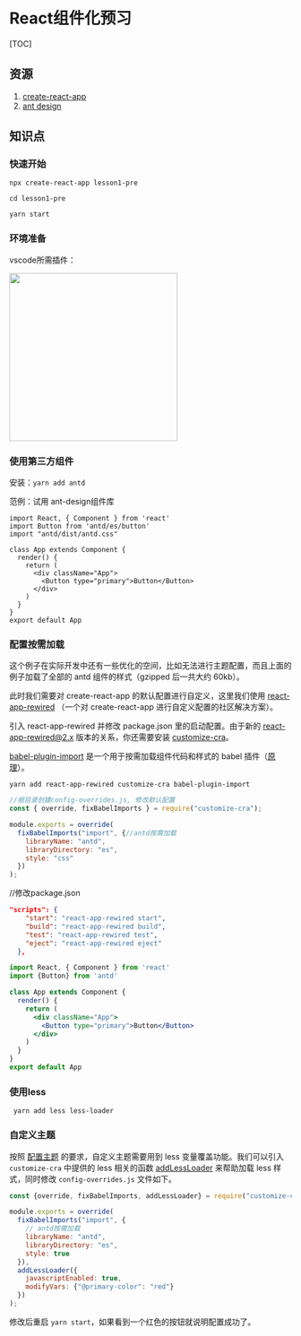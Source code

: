 # React组件化预习

[TOC]

## 资源

1. [create-react-app](https://www.html.cn/create-react-app/docs/getting-started/)
2. [ant design](https://ant.design/docs/react/use-with-create-react-app-cn)



## 知识点

### 快速开始

```
npx create-react-app lesson1-pre

cd lesson1-pre

yarn start
```



### 环境准备

vscode所需插件：

<img src="https://tva1.sinaimg.cn/large/0082zybply1gc219raji1j30ep0ysh4o.jpg" width=300/>



### 使用第三方组件

安装：`yarn add antd` 

范例：试用 ant-design组件库

```react
import React, { Component } from 'react'
import Button from 'antd/es/button'
import "antd/dist/antd.css"

class App extends Component {
  render() {
    return (
      <div className="App">
        <Button type="primary">Button</Button>
      </div>
    )
  }
}
export default App
```



### 配置按需加载

这个例子在实际开发中还有一些优化的空间，比如无法进行主题配置，而且上面的例子加载了全部的 antd 组件的样式（gzipped 后一共大约 60kb）。

此时我们需要对 create-react-app 的默认配置进行自定义，这里我们使用 [react-app-rewired](https://github.com/timarney/react-app-rewired) （一个对 create-react-app 进行自定义配置的社区解决方案）。

引入 react-app-rewired 并修改 package.json 里的启动配置。由于新的 [react-app-rewired@2.x](https://github.com/timarney/react-app-rewired#alternatives) 版本的关系，你还需要安装 [customize-cra](https://github.com/arackaf/customize-cra)。

[babel-plugin-import](https://github.com/ant-design/babel-plugin-import) 是一个用于按需加载组件代码和样式的 babel 插件（[原理](https://ant.design/docs/react/getting-started-cn#按需加载)）。

`yarn add react-app-rewired customize-cra babel-plugin-import`

```js
//根目录创建config-overrides.js, 修改默认配置
const { override, fixBabelImports } = require("customize-cra");

module.exports = override(
  fixBabelImports("import", {//antd按需加载
    libraryName: "antd",
    libraryDirectory: "es",
    style: "css"
  })
);
```

//修改package.json

```json
"scripts": {
    "start": "react-app-rewired start",
    "build": "react-app-rewired build",
    "test": "react-app-rewired test",
    "eject": "react-app-rewired eject"
  },
```



```jsx
import React, { Component } from 'react'
import {Button} from 'antd'

class App extends Component {
  render() {
    return (
      <div className="App">
        <Button type="primary">Button</Button>
      </div>
    )
  }
}
export default App
```



### 使用less

` yarn add less less-loader`



### 自定义主题

按照 [配置主题](https://ant.design/docs/react/customize-theme-cn) 的要求，自定义主题需要用到 less 变量覆盖功能。我们可以引入 `customize-cra` 中提供的 less 相关的函数 [addLessLoader](https://github.com/arackaf/customize-cra#addlessloaderloaderoptions) 来帮助加载 less 样式，同时修改 `config-overrides.js` 文件如下。

```js
const {override, fixBabelImports, addLessLoader} = require("customize-cra");

module.exports = override(
  fixBabelImports("import", {
    // antd按需加载
    libraryName: "antd",
    libraryDirectory: "es",
    style: true
  }),
  addLessLoader({
    javascriptEnabled: true,
    modifyVars: {"@primary-color": "red"}
  })
);
```

修改后重启 `yarn start`，如果看到一个红色的按钮就说明配置成功了。